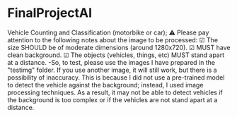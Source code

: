 # FinalProjectAI
Vehicle Counting and Classification (motorbike or car);
⚠️ Please pay attention to the following notes about the image to be processed:
☑ The size SHOULD be of moderate dimensions (around 1280x720).
☑ MUST have clean background.
☑ The objects (vehicles, things, etc) MUST stand apart at a distance.
-So, to test, please use the images I have prepared in the "testimg" folder. If you use another image, it will still work, but there is a possibility of inaccuracy. This is because I did not use a pre-trained model to detect the vehicle against the background; instead, I used image processing techniques. As a result, it may not be able to detect vehicles if the background is too complex or if the vehicles are not stand apart at a distance.
